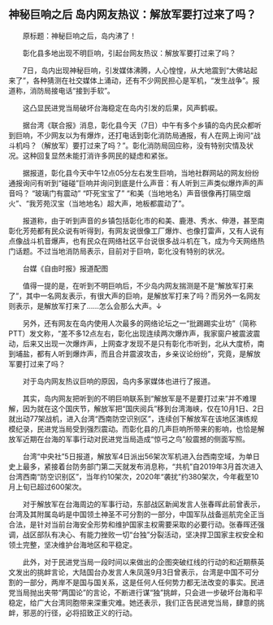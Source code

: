 ## 神秘巨响之后 岛内网友热议：解放军要打过来了吗？
　　原标题：神秘巨响之后，岛内沸了！

　　彰化县多地出现不明巨响，引起台网友热议：解放军要打过来了吗？

　　7日，岛内出现神秘巨响，引发媒体沸腾，人心惶惶，从大地震到“大佛站起来了”，各种猜测在社交媒体上涌动，还有不少网民担心是军机，“发生战争”。报道称，消防局接电话“接到手软”。

　　这凸显民进党当局破坏台海稳定在岛内引发的后果，风声鹤唳。

　　据台湾《联合报》消息，彰化县今天（7日）中午有多个乡镇的岛内民众都听到巨响，不少网友以为有爆炸，还打电话到彰化消防局通报，有人在网上询问“战斗机吗？（解放军）要打过来了吗？”。彰化消防局回应称，没有特别灾情及状况。这种回复显然未能打消许多网民的疑虑和紧张。

　　据报道，彰化县今天中午12点05分左右发生巨响，当地社群网站的网友纷纷通报询问有听到“碰碰”巨响并询问到底是什么声音：有人听到三声类似爆炸声的声音吗？ “玻璃门有震动” “吓死宝宝了” “和美（当地地名）声音很像再打隔空烟火”、“我芳苑汉宝（当地地名）超大声，地板都震动了”。

　　报道称，由于听到声音的乡镇包括彰化市的和美、鹿港、秀水、伸港，甚至南彰化芳苑都有民众说有听得到，有网友说很像工厂爆炸、也像打雷声，又有人说有点像战斗机音爆声，也有民众在网络社区平台说很多战斗机在飞，成为今天网络热门话题。不过当地消防局表示，目前对于巨响，彰化没有特别的状况。

　　台媒《自由时报》报道配图

　　值得一提的是，在听到不明巨响后，不少岛内网友揣测是不是“解放军打来了”，其中一名网友表示，有很大声的巨响，是解放军打来了吗？而另外一名网友则表示，是解放军打来了……怎么会那么大声。↓

　　另外，还有网友在岛内使用人次最多的网络论坛之一“批踢踢实业坊”（简称PTT）发文称，“差不多12点左右，彰化出现连续两次爆炸声，我家窗户被震波震动，后来又出现一次爆炸声，上网查才发现不是只有彰化市听到，北从大度桥，南到埔盐，都有人听到爆炸声，而且合并震波攻击，乡亲议论纷纷”，究竟，是解放军要打过来了吗？

　　对于岛内网友热议巨响的原因，岛内多家媒体也进行了报道。

　　其实，岛内网友把听到的不明巨响联系到“解放军是不是要打过来”并不难理解，因为就在这个国庆节，解放军把“国庆阅兵”移到台湾海峡，仅在10月1日、2日就出动77架战机，进入台湾“西南防空识别区”，连续创下解放军在该地区演练规模纪录，民进党当局受到强烈震动。而彰化县的几声巨响所带来的影响，也恰是解放军近期在台海的军事行动对民进党当局造成“惊弓之鸟”般震撼的侧面写照。

　　台湾“中央社”5日报道，解放军4日派出56架次军机进入台西南空域，为单日史上最多，紧接着台防务部门第二天就发布消息称，“共机”自2019年3月首次进入台湾西南“防空识别区”，当年约10架次，2020年“袭扰”约380架次，今年截至10月上旬已超过600架次。

　　对于解放军在台海周边的军事行动，东部战区新闻发言人张春晖此前曾表示，台湾及其附属岛屿是中国领土神圣不可分割的一部分，中国军队战备巡航完全正当合法，是针对当前台海安全形势和维护国家主权需要采取的必要行动。张春晖还强调，战区部队有决心、有能力挫败一切“台独”分裂活动，坚决捍卫国家主权安全和领土完整，坚决维护台海地区和平稳定。

　　此外，对于民进党当局一段时间以来做出的企图突破红线的行动的和近期蔡英文发出的挑衅言论，大陆国台办发言人朱凤莲9月3日曾表示，台湾是中国不可分割的一部分，两岸不是国与国关系，这是任何人任何势力都无法改变的事实。民进党当局抛出夹带“两国论”的言论，不断进行谋“独”挑衅，只会进一步破坏台海和平稳定，给广大台湾同胞带来深重灾难。她还表示，我们正告民进党当局，肆意的挑衅，邪恶的行径，必将招致正义的行动。



